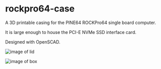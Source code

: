 # rockpro64-case

A 3D printable casing for the PINE64 ROCKPro64 single board computer.

It is large enough to house the PCI-E NVMe SSD interface card.

Designed with OpenSCAD.

![image of lid](https://github.com/ulf-westermann/rockpro64-case/tree/main/doc/rockpro64-case-lid.png)

![image of box](https://github.com/ulf-westermann/rockpro64-case/tree/main/doc/rockpro64-case-box.png)
